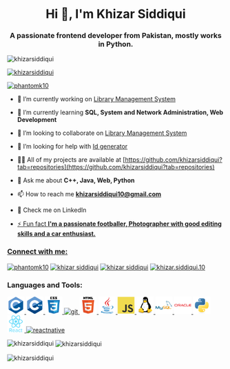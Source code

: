 <h1 align="center">Hi 👋, I'm Khizar Siddiqui</h1>
<h3 align="center">A passionate frontend developer from Pakistan, mostly works in Python.</h3>

<p align="left"> <img src="https://komarev.com/ghpvc/?username=khizarsiddiqui&label=Profile%20views&color=0e75b6&style=flat" alt="khizarsiddiqui" /> </p>

<p align="left"> <a href="https://github.com/ryo-ma/github-profile-trophy"><img src="https://github-profile-trophy.vercel.app/?username=khizarsiddiqui" alt="khizarsiddiqui" /></a> </p>

<p align="left"> <a href="https://twitter.com/K10Phantom" target="blank"><img src="https://img.shields.io/twitter/follow/phantomk10?logo=twitter&style=for-the-badge" alt="phantomk10" /></a> </p>

- 🔭 I’m currently working on [Library Management System](https://github.com/khizarsiddiqui/LibraryManagement)

- 🌱 I’m currently learning **SQL, System and Network Administration, Web Development**

- 👯 I’m looking to collaborate on [Library Management System](https://github.com/khizarsiddiqui/LibraryManagement)

- 🤝 I’m looking for help with [Id generator](https://github.com/khizarsiddiqui/Idgenerator)

- 👨‍💻 All of my projects are available at [https://github.com/khizarsiddiqui?tab=repositories](https://github.com/khizarsiddiqui?tab=repositories)

- 💬 Ask me about **C++, Java, Web, Python**

- 📫 How to reach me **khizarsiddiqui10@gmail.com**

- 📄 Check me on LinkedIn <a href="https://www.linkedin.com/in/khizar-siddiqui-079669217/" target="blank">

- ⚡ Fun fact **I'm a passionate footballer, Photographer with good editing skills and a car enthusiast.**

<h3 align="left">Connect with me:</h3>
<p align="left">
<a href="https://twitter.com/phantomk10" target="blank"><img align="center" src="https://raw.githubusercontent.com/rahuldkjain/github-profile-readme-generator/master/src/images/icons/Social/twitter.svg" alt="phantomk10" height="30" width="40" /></a>
<a href="https://linkedin.com/in/khizar siddiqui" target="blank"><img align="center" src="https://raw.githubusercontent.com/rahuldkjain/github-profile-readme-generator/master/src/images/icons/Social/linked-in-alt.svg" alt="khizar siddiqui" height="30" width="40" /></a>
<a href="https://fb.com/khizar siddiqui" target="blank"><img align="center" src="https://raw.githubusercontent.com/rahuldkjain/github-profile-readme-generator/master/src/images/icons/Social/facebook.svg" alt="khizar siddiqui" height="30" width="40" /></a>
<a href="https://instagram.com/khizar.siddiqui.10" target="blank"><img align="center" src="https://raw.githubusercontent.com/rahuldkjain/github-profile-readme-generator/master/src/images/icons/Social/instagram.svg" alt="khizar.siddiqui.10" height="30" width="40" /></a>
</p>

<h3 align="left">Languages and Tools:</h3>
<p align="left"> <a href="https://www.cprogramming.com/" target="_blank" rel="noreferrer"> <img src="https://raw.githubusercontent.com/devicons/devicon/master/icons/c/c-original.svg" alt="c" width="40" height="40"/> </a> <a href="https://www.w3schools.com/cpp/" target="_blank" rel="noreferrer"> <img src="https://raw.githubusercontent.com/devicons/devicon/master/icons/cplusplus/cplusplus-original.svg" alt="cplusplus" width="40" height="40"/> </a> <a href="https://www.w3schools.com/css/" target="_blank" rel="noreferrer"> <img src="https://raw.githubusercontent.com/devicons/devicon/master/icons/css3/css3-original-wordmark.svg" alt="css3" width="40" height="40"/> </a> <a href="https://git-scm.com/" target="_blank" rel="noreferrer"> <img src="https://www.vectorlogo.zone/logos/git-scm/git-scm-icon.svg" alt="git" width="40" height="40"/> </a> <a href="https://www.w3.org/html/" target="_blank" rel="noreferrer"> <img src="https://raw.githubusercontent.com/devicons/devicon/master/icons/html5/html5-original-wordmark.svg" alt="html5" width="40" height="40"/> </a> <a href="https://www.java.com" target="_blank" rel="noreferrer"> <img src="https://raw.githubusercontent.com/devicons/devicon/master/icons/java/java-original.svg" alt="java" width="40" height="40"/> </a> <a href="https://developer.mozilla.org/en-US/docs/Web/JavaScript" target="_blank" rel="noreferrer"> <img src="https://raw.githubusercontent.com/devicons/devicon/master/icons/javascript/javascript-original.svg" alt="javascript" width="40" height="40"/> </a> <a href="https://www.linux.org/" target="_blank" rel="noreferrer"> <img src="https://raw.githubusercontent.com/devicons/devicon/master/icons/linux/linux-original.svg" alt="linux" width="40" height="40"/> </a> <a href="https://www.mysql.com/" target="_blank" rel="noreferrer"> <img src="https://raw.githubusercontent.com/devicons/devicon/master/icons/mysql/mysql-original-wordmark.svg" alt="mysql" width="40" height="40"/> </a> <a href="https://www.oracle.com/" target="_blank" rel="noreferrer"> <img src="https://raw.githubusercontent.com/devicons/devicon/master/icons/oracle/oracle-original.svg" alt="oracle" width="40" height="40"/> </a> <a href="https://www.python.org" target="_blank" rel="noreferrer"> <img src="https://raw.githubusercontent.com/devicons/devicon/master/icons/python/python-original.svg" alt="python" width="40" height="40"/> </a> <a href="https://reactjs.org/" target="_blank" rel="noreferrer"> <img src="https://raw.githubusercontent.com/devicons/devicon/master/icons/react/react-original-wordmark.svg" alt="react" width="40" height="40"/> </a> <a href="https://reactnative.dev/" target="_blank" rel="noreferrer"> <img src="https://reactnative.dev/img/header_logo.svg" alt="reactnative" width="40" height="40"/> </a> </p>

<p><img align="left" src="https://github-readme-stats.vercel.app/api/top-langs?username=khizarsiddiqui&show_icons=true&locale=en&layout=compact" alt="khizarsiddiqui" /></p>

<p>&nbsp;<img align="center" src="https://github-readme-stats.vercel.app/api?username=khizarsiddiqui&show_icons=true&locale=en" alt="khizarsiddiqui" /></p>

<p><img align="center" src="https://github-readme-streak-stats.herokuapp.com/?user=khizarsiddiqui&" alt="khizarsiddiqui" /></p>
